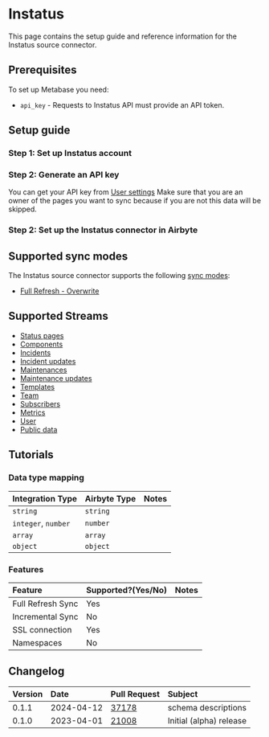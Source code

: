 # Instatus
This page contains the setup guide and reference information for the Instatus source connector.

## Prerequisites
To set up Metabase you need:
  * `api_key` - Requests to Instatus API must provide an API token.


## Setup guide
### Step 1: Set up Instatus account
### Step 2: Generate an API key
You can get your API key from [User settings](https://dashboard.instatus.com/developer)
Make sure that you are an owner of the pages you want to sync because if you are not this data will be skipped.
### Step 2: Set up the Instatus connector in Airbyte

## Supported sync modes
The Instatus source connector supports the following [sync modes](https://docs.airbyte.com/cloud/core-concepts#connection-sync-modes):

* [Full Refresh - Overwrite](https://docs.airbyte.com/understanding-airbyte/connections/full-refresh-overwrite)


## Supported Streams
* [Status pages](https://instatus.com/help/api/status-pages)
* [Components](https://instatus.com/help/api/components)
* [Incidents](https://instatus.com/help/api/incidents)
* [Incident updates](https://instatus.com/help/api/incident-updates)
* [Maintenances](https://instatus.com/help/api/maintenances)
* [Maintenance updates](https://instatus.com/help/api/maintenance-updates)
* [Templates](https://instatus.com/help/api/templates)
* [Team](https://instatus.com/help/api/teammates)
* [Subscribers](https://instatus.com/help/api/subscribers)
* [Metrics](https://instatus.com/help/api/metrics)
* [User](https://instatus.com/help/api/user-profile)
* [Public data](https://instatus.com/help/api/public-data)

## Tutorials

### Data type mapping

| Integration Type    | Airbyte Type | Notes |
|:--------------------|:-------------|:------|
| `string`            | `string`     |       |
| `integer`, `number` | `number`     |       |
| `array`             | `array`      |       |
| `object`            | `object`     |       |

### Features

| Feature           | Supported?\(Yes/No\) | Notes |
|:------------------|:---------------------|:------|
| Full Refresh Sync | Yes                  |       |
| Incremental Sync  | No                   |       |
| SSL connection    | Yes                  |
| Namespaces        | No                   |       |

## Changelog

| Version | Date       | Pull Request                                             | Subject                    |
|:--------|:-----------|:---------------------------------------------------------|:---------------------------|
| 0.1.1 | 2024-04-12 | [37178](https://github.com/airbytehq/airbyte/pull/37178) | schema descriptions |
| 0.1.0   | 2023-04-01 | [21008](https://github.com/airbytehq/airbyte/pull/21008) | Initial (alpha) release    |
